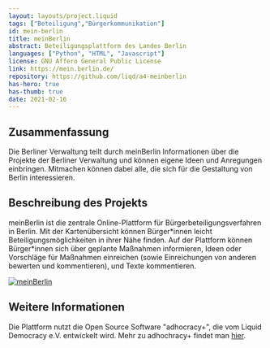 ```yaml
---
layout: layouts/project.liquid
tags: ["Beteiligung","Bürgerkommunikation"]
id: mein-berlin
title: meinBerlin
abstract: Beteiligungsplattform des Landes Berlin
languages: ["Python", "HTML", "Javascript"]
license: GNU Affero General Public License
link: https://mein.berlin.de/
repository: https://github.com/liqd/a4-meinberlin
has-hero: true
has-thumb: true
date: 2021-02-16
---
```


## Zusammenfassung 

Die Berliner Verwaltung teilt durch meinBerlin Informationen über die Projekte der Berliner Verwaltung und können eigene Ideen und Anregungen einbringen. Mitmachen können dabei alle, die sich für die Gestaltung von Berlin interessieren.

## Beschreibung des Projekts

meinBerlin ist die zentrale Online-Plattform für Bürgerbeteiligungsverfahren in Berlin. Mit der Kartenübersicht können Bürger\*innen leicht Beteiligungsmöglichkeiten in ihrer Nähe finden. Auf der Plattform können Bürger\*innen sich über geplante Maßnahmen informieren, Ideen oder Vorschläge für Maßnahmen einreichen (sowie Einreichungen von anderen bewerten und kommentieren), und Texte kommentieren.

[![meinBerlin](/assets/images/projects/meinBerlin.png)](https://mein.berlin.de/)

## Weitere Informationen

Die Plattform nutzt die Open Source Software "adhocracy+", die vom Liquid Democracy e.V. entwickelt wird. Mehr zu adhochracy+ findet man [hier](https://adhocracy.plus/). 
